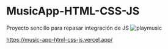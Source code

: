 # MusicApp-HTML-CSS-JS
Proyecto sencillo para repasar integración de JS
![playmusic](https://user-images.githubusercontent.com/87668648/168867096-d4333048-2395-4332-bb64-24959289e6f1.png)

https://music-app-html-css-js.vercel.app/
